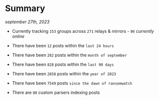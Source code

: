 
# Summary
_september 27th, 2023_

- Currently tracking `153` groups across `271` relays & mirrors - _`96` currently online_

- There have been `12` posts within the `last 24 hours`

- There have been `282` posts within the `month of september`

- There have been `828` posts within the `last 90 days`

- There have been `2858` posts within the `year of 2023`

- There have been `7549` posts `since the dawn of ransomwatch`

- There are `80` custom parsers indexing posts
